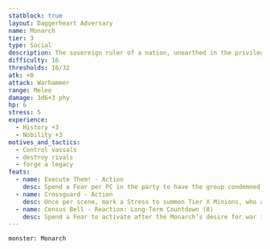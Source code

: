 ```yaml
---
statblock: true
layout: Daggerheart Adversary
name: Monarch
tier: 3
type: Social
description: The sovereign ruler of a nation, unearthed in the privilege of tradition and wielding unmatched power in their domain.
difficulty: 16
thresholds: 16/32
atk: +0
attack: Warhammer
range: Melee
damage: 3d6+3 phy
hp: 6
stress: 5
experience:
  - History +3
  - Nobility +3
motives_and_tactics:
  - Control vassals
  - destroy rivals
  - forge a legacy
feats:
  - name: Execute Them! - Action
    desc: Spend a Fear per PC in the party to have the group condemned for crimes real or imagined. A PC who succeeds on a Presence Roll can demand trial by combat or another special form of trial.
  - name: Crossguard - Action
    desc: Once per scene, mark a Stress to summon Tier X Minions, who appear at Close range to enforce the Monarch’s will.
  - name: Census Bell - Reaction: Long-Term Countdown (8)
    desc: Spend a Fear to activate after the Monarch’s desire for war is first revealed. When it triggers, the Monarch has a reason to rally the nation to war and the support to act on that reason. You gain 1d4 Fear.
---
```


```statblock
monster: Monarch
```